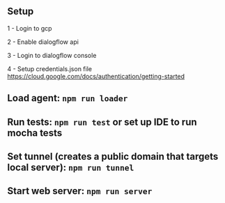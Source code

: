 ## Setup 

1 - Login to gcp

2 - Enable dialogflow api

3 - Login to dialogflow console

4 - Setup credentials.json file
https://cloud.google.com/docs/authentication/getting-started

## Load agent: `npm run loader` 

## Run tests: `npm run test` or set up IDE to run mocha tests

## Set tunnel (creates a public domain that targets local server): `npm run tunnel`

## Start web server: `npm run server`